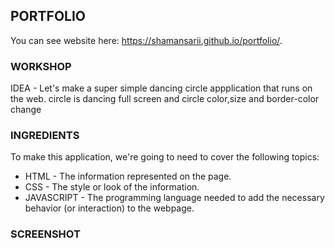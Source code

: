 PORTFOLIO
---------
You can see website here: https://shamansarii.github.io/portfolio/.

### WORKSHOP

IDEA - Let's make a super simple dancing circle appplication that runs on the web. circle is dancing full screen and circle color,size and border-color change

### INGREDIENTS

To make this application, we're going to need to cover the following topics:
  * HTML - The information represented on the page.
  * CSS - The style or look of the information.
  * JAVASCRIPT - The programming language needed to add the necessary behavior (or interaction) to the webpage.

### SCREENSHOT


